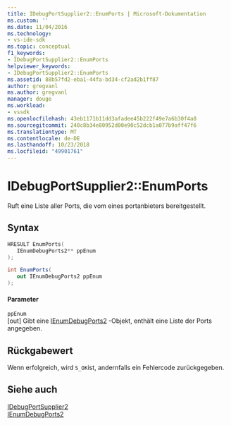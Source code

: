 ```yaml
---
title: IDebugPortSupplier2::EnumPorts | Microsoft-Dokumentation
ms.custom: ''
ms.date: 11/04/2016
ms.technology:
- vs-ide-sdk
ms.topic: conceptual
f1_keywords:
- IDebugPortSupplier2::EnumPorts
helpviewer_keywords:
- IDebugPortSupplier2::EnumPorts
ms.assetid: 88b57fd2-eba1-44fa-bd34-cf2ad2b1ff87
author: gregvanl
ms.author: gregvanl
manager: douge
ms.workload:
- vssdk
ms.openlocfilehash: 43eb1171b11dd3afadee45b222f49e7a6b30f4a8
ms.sourcegitcommit: 240c8b34e80952d00e90c52dcb1a077b9aff47f6
ms.translationtype: MT
ms.contentlocale: de-DE
ms.lasthandoff: 10/23/2018
ms.locfileid: "49901761"
---
```

# <a name="idebugportsupplier2enumports"></a>IDebugPortSupplier2::EnumPorts
Ruft eine Liste aller Ports, die vom eines portanbieters bereitgestellt.  
  
## <a name="syntax"></a>Syntax  
  
```cpp  
HRESULT EnumPorts(   
   IEnumDebugPorts2** ppEnum  
);  
```  
  
```csharp  
int EnumPorts(   
   out IEnumDebugPorts2 ppEnum  
);  
```  
  
#### <a name="parameters"></a>Parameter  
 `ppEnum`  
 [out] Gibt eine [IEnumDebugPorts2](../../../extensibility/debugger/reference/ienumdebugports2.md) -Objekt, enthält eine Liste der Ports angegeben.  
  
## <a name="return-value"></a>Rückgabewert  
 Wenn erfolgreich, wird `S_OK`ist, andernfalls ein Fehlercode zurückgegeben.  
  
## <a name="see-also"></a>Siehe auch  
 [IDebugPortSupplier2](../../../extensibility/debugger/reference/idebugportsupplier2.md)   
 [IEnumDebugPorts2](../../../extensibility/debugger/reference/ienumdebugports2.md)